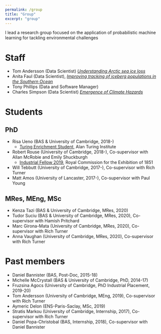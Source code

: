 ```yaml
---
permalink: /group
title: "Group"
excerpt: "group"
---
```


I lead a research group focused on the application of probabilistic machine learning for tackling environmental challenges

# Staff
* Tom Andersson (Data Scientist) [_Understanding Arctic sea ice loss_](https://www.turing.ac.uk/research/research-projects/understanding-arctic-sea-ice-loss)
* Anita Faul (Data Scientist), [_Improving tracking of iceberg populations in the Southern Ocean_](https://www.turing.ac.uk/research/research-projects/improving-tracking-iceberg-populations-southern-ocean)
* Tony Phillips (Data and Software Manager)
* Charles Simpson (Data Scientist) [_Emergence of Climate Hazards_](https://gtr.ukri.org/projects?ref=NE%2FS004726%2F1)


# Students

## PhD
* Risa Ueno (BAS & University of Cambridge, 2018-)
    * [Turing Enrichment Student](https://www.turing.ac.uk/people/doctoral-students/risa-ueno), Alan Turing Institute
* Robert Rouse (University of Cambridge, 2018-), Co-supervisor with Allan McRobie and Emily Shuckburgh
    * [Industrial Fellow 2019](https://www.royalcommission1851.org/predicting-flooding-effects-with-ai/), Royal Commission for the Exhibition of 1851
* Will Tebbutt (University of Cambridge, 2017-), Co-supervisor with Rich Turner
* Matt Amos (University of Lancaster, 2017-), Co-supervisor with Paul Young

## MRes, MEng, MSc
* Kenza Tazi (BAS & University of Cambridge, MRes, 2020)
* Tudor Suciu (BAS & University of Cambridge, MRes, 2020), Co-supervisor with Hamish Pritchard
* Marc Girona-Mata (University of Cambridge, MRes, 2020), Co-supervisor with Rich Turner
* Anna Vaughan (University of Cambridge, MRes, 2020), Co-supervisor with Rich Turner

# Past members
* Daniel Bannister (BAS, Post-Doc, 2015-18)
* Michelle McCrystall (BAS & University of Cambridge, PhD, 2014-17)
* Fruzsina Agocs (University of Cambridge, PhD Industrial Placement, 2019-20)
* Tom Andersson (University of Cambridge, MEng, 2019), Co-supervisor with Rich Turner
* Aymeric Delon (ENS-Paris-Saclay, MSc, 2019)
* Stratis Markou (University of Cambridge, Internship, 2017), Co-supervisor with Rich Turner
* Daniel Popa-Christobal (BAS, Internship, 2018), Co-supervisor with Daniel Bannister